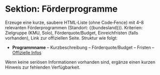 # Sektion: Förderprogramme

Erzeuge eine kurze, saubere HTML‑Liste (ohne Code‑Fence) mit 4–8 relevanten Förderprogrammen (Standort: {{bundesland}}).
Kriterien: Zielgruppe (KMU, Solo), Förderquote/Budget, Einreichfristen (falls vorhanden), Link zur offiziellen Seite.
Struktur wie folgt:

<ul>
  <li><strong>Programmname</strong> – Kurzbeschreibung – Förderquote/Budget – Fristen – <a href="URL">Offizielle Infos</a></li>
</ul>

Wenn keine seriösen Informationen vorhanden sind, ergänze einen kurzen Hinweis zur fehlenden Verfügbarkeit.
